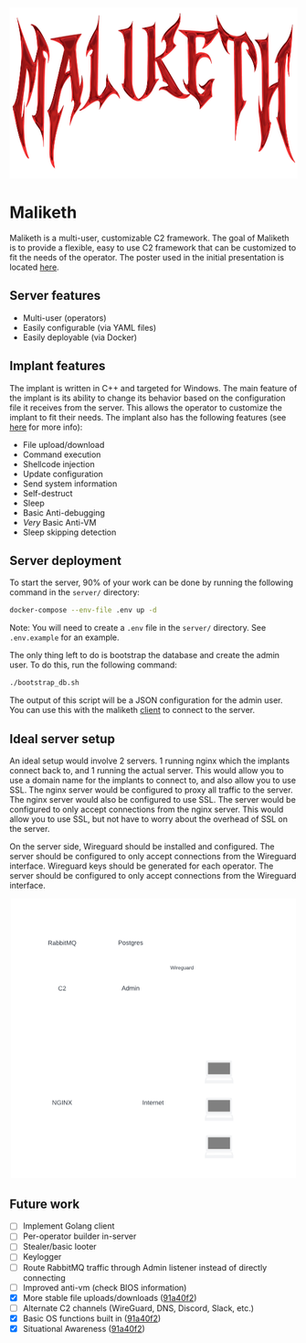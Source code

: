 <!-- Centered logo -->
<p align="center">
  <img src="./data/maliketh_logo.png" alt="Maliketh logo" width="900" height="300"/>
</p>

# Maliketh
Maliketh is a multi-user, customizable C2 framework. The goal of Maliketh is to provide a flexible, easy to use C2 framework that can be customized to fit the needs of the operator. The poster used in the initial presentation is located [here](./data/Maliketh%20C2%20Poster.png).

## Server features
* Multi-user (operators)
* Easily configurable (via YAML files)
* Easily deployable (via Docker)

## Implant features
The implant is written in C++ and targeted for Windows. The main feature of the implant is its ability to change its behavior based on the configuration file it receives from the server. This allows the operator to customize the implant to fit their needs. The implant also has the following features (see [here](./design/opcodes.md) for more info):
* File upload/download
* Command execution
* Shellcode injection
* Update configuration
* Send system information
* Self-destruct
* Sleep
* Basic Anti-debugging
* *Very* Basic Anti-VM
* Sleep skipping detection


## Server deployment
To start the server, 90% of your work can be done by running the following command in the `server/` directory:

```bash
docker-compose --env-file .env up -d
```

Note: You will need to create a `.env` file in the `server/` directory. See `.env.example` for an example.

The only thing left to do is bootstrap the database and create the admin user. To do this, run the following command:

```bash
./bootstrap_db.sh
```

The output of this script will be a JSON configuration for the admin user. You can use this with the maliketh [client](./client/) to connect to the server.

## Ideal server setup
An ideal setup would involve 2 servers. 1 running nginx which the implants connect back to, and 1 running the actual server. This would allow you to use a domain name for the implants to connect to, and also allow you to use SSL. The nginx server would be configured to proxy all traffic to the server. The nginx server would also be configured to use SSL. The server would be configured to only accept connections from the nginx server. This would allow you to use SSL, but not have to worry about the overhead of SSL on the server.

On the server side, Wireguard should be installed and configured. The server should be configured to only accept connections from the Wireguard interface. Wireguard keys should be generated for each operator. The server should be configured to only accept connections from the Wireguard interface.

<p align="center">
  <img src="./data/Maliketh%20Network%20Diagram.png" alt="Ideal setup" width="500"/>
</p>

## Future work
- [ ] Implement Golang client
- [ ] Per-operator builder in-server
- [ ] Stealer/basic looter
- [ ] Keylogger
- [ ] Route RabbitMQ traffic through Admin listener instead of directly connecting
- [ ] Improved anti-vm (check BIOS information)
- [x] More stable file uploads/downloads ([91a40f2](https://github.com/cbrnrd/maliketh/commit/91a40f2ba1cded5a025004a6143578fa84baec66))
- [ ] Alternate C2 channels (WireGuard, DNS, Discord, Slack, etc.)
- [x] Basic OS functions built in ([91a40f2](https://github.com/cbrnrd/maliketh/commit/91a40f2ba1cded5a025004a6143578fa84baec66))
- [x] Situational Awareness ([91a40f2](https://github.com/cbrnrd/maliketh/commit/91a40f2ba1cded5a025004a6143578fa84baec66))
